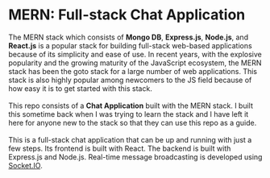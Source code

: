 # MERN: Full-stack Chat Application


The MERN stack which consists of **Mongo DB**, **Express.js**, **Node.js**, and **React.js** is a popular stack for building full-stack web-based applications because of its simplicity and ease of use. In recent years, with the explosive popularity and the growing maturity of the JavaScript ecosystem, the MERN stack has been the goto stack for a large number of web applications. This stack is also highly popular among newcomers to the JS field because of how easy it is to get started with this stack.
<br/><br/>
This repo consists of a **Chat Application** built with the MERN stack. I built this sometime back when I was trying to learn the stack and I have left it here for anyone new to the stack so that they can use this repo as a guide.
<br/><br/>
This is a full-stack chat application that can be up and running with just a few steps. 
Its frontend is built with React.
The backend is built with Express.js and Node.js.
Real-time message broadcasting is developed using [Socket.IO](https://socket.io/).

